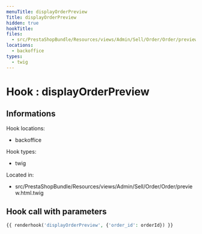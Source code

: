 ```yaml
---
menuTitle: displayOrderPreview
Title: displayOrderPreview
hidden: true
hookTitle: 
files:
  - src/PrestaShopBundle/Resources/views/Admin/Sell/Order/Order/preview.html.twig
locations:
  - backoffice
types:
  - twig
---
```


# Hook : displayOrderPreview

## Informations

Hook locations: 
  - backoffice

Hook types: 
  - twig

Located in: 
  - src/PrestaShopBundle/Resources/views/Admin/Sell/Order/Order/preview.html.twig

## Hook call with parameters

```php
{{ renderhook('displayOrderPreview', {'order_id': orderId}) }}
```